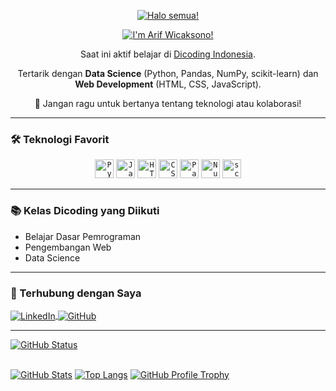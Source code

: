 <p align="center">
  <a href="https://github.com/arifwcksn26">
    <img src="https://readme-typing-svg.demolab.com?font=Montserrat&size=40&pause=50&color=2E9AFE&center=true&vCenter=true&width=490&lines=Halo+semua!+%F0%9F%91%8B)" alt="Halo semua!">
  </a>
</p>

<p align="center">
  <a href="https://github.com/arifwcksn26">
    <img src="https://readme-typing-svg.demolab.com?font=Fira+Code&size=30&pause=75&color=00CED1&center=true&vCenter=true&width=490&lines=I'm+Arif+Wicaksono!;Mahasiswa+Semester+8+Unpam;Calon+Data+Scientist+%26+Web+Developer" alt="I'm Arif Wicaksono!">
  </a>
</p>

<p align="center">
  Saat ini aktif belajar di <a href="https://www.dicoding.com/" target="_blank">Dicoding Indonesia</a>.
</p>

<p align="center">
  Tertarik dengan <b>Data Science</b> (Python, Pandas, NumPy, scikit-learn) dan <b>Web Development</b> (HTML, CSS, JavaScript).
</p>

<p align="center">
  💬 Jangan ragu untuk bertanya tentang teknologi atau kolaborasi!
</p>

<hr>

### 🛠️ Teknologi Favorit

<p align="center">
  <code><img height="30" src="https://img.shields.io/badge/Python-3776AB?style=for-the-badge&logo=python&logoColor=white" alt="Python"></code>
  <code><img height="30" src="https://img.shields.io/badge/JavaScript-F7DF1E?style=for-the-badge&logo=javascript&logoColor=black" alt="JavaScript"></code>
  <code><img height="30" src="https://img.shields.io/badge/HTML5-E34F26?style=for-the-badge&logo=html5&logoColor=white" alt="HTML5"></code>
  <code><img height="30" src="https://img.shields.io/badge/CSS3-1572B6?style=for-the-badge&logo=css3&logoColor=white" alt="CSS3"></code>
  <code><img height="30" src="https://img.shields.io/badge/Pandas-150458?style=for-the-badge&logo=pandas&logoColor=white" alt="Pandas"></code>
  <code><img height="30" src="https://img.shields.io/badge/NumPy-013243?style=for-the-badge&logo=numpy&logoColor=white" alt="NumPy"></code>
  <code><img height="30" src="https://img.shields.io/badge/scikit_learn-F7931E?style=for-the-badge&logo=scikit-learn&logoColor=white" alt="scikit-learn"></code>
</p>

<hr>

### 📚 Kelas Dicoding yang Diikuti

* Belajar Dasar Pemrograman
* Pengembangan Web
* Data Science

<hr>

### 🔗 Terhubung dengan Saya

<p align="left">
  <a href="https://www.linkedin.com/in/arifwcksn26" target="_blank">
    <img align="center" alt="LinkedIn" src="https://img.shields.io/badge/linkedin-%230077B5.svg?style=for-the-badge&logo=linkedin&logoColor=white" />
  </a>
  <a href="https://github.com/arifwcksn26" target="_blank">
    <img align="center" alt="GitHub" src="https://img.shields.io/badge/github-%23121011.svg?style=for-the-badge&logo=github&logoColor=white" />
  </a>
</p>

<hr>

<div style="display: flex; flex-direction: row; align-items: center;">
  <a href="https://github.com/arifwcksn26">
    <img src="https://readme-typing-svg.demolab.com?font=Tilt+Prism&size=30&pause=0&color=38C2FF&center=false&multiline=true&repeat=true&width=435&lines=GitHub+Status+%3A)" alt="GitHub Status">
  </a>
</div>
<br>

[![GitHub Stats](https://github-readme-stats.vercel.app/api?username=arifwcksn26&show_icons=true&theme=dark)](https://github.com/arifwcksn26/github-readme-stats)
[![Top Langs](https://github-readme-stats.vercel.app/api/top-langs/?username=arifwcksn26&layout=compact&theme=dark)](https://github.com/arifwcksn26/github-readme-stats)
[![GitHub Profile Trophy](https://github-profile-trophy.vercel.app/?username=arifwcksn26&theme=dark)](https://github.com/arifwcksn26/github-profile-trophy)
